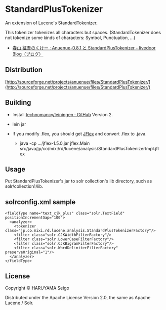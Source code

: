 # StandardPlusTokenizer

An extension of Lucene's StandardTokenizer.

This tokenizer tokenizes all characters but spaces.
(StandardTokenizer does not tokenize some kinds of characters: Symbol, Punctuation, ...)

* [春山 征吾のくけー : Anuenue-0.8.1 と StandardPlusTokenizer - livedoor Blog（ブログ）](http://haruyama.blog.jp/archives/51922530.html)

## Distribution

[http://sourceforge.net/projects/anuenue/files/StandardPlusTokenizer/](http://sourceforge.net/projects/anuenue/files/StandardPlusTokenizer/)

## Building

* Install [technomancy/leiningen · GitHub](https://github.com/technomancy/leiningen) Version 2.
* lein jar

* If you modify .flex, you should get [JFlex](http://jflex.de/) and convert .flex to .java.
  * java -cp .../jflex-1.5.0.jar jflex.Main src/java/jp/co/mixi/rd/lucene/analysis/StandardPlusTokenizerImpl.jflex

## Usage

Put StandardPlusTokenizer's jar to solr collection's lib directory, such as solr/collection1/lib.

## solrconfig.xml sample

    <fieldType name="text_cjk_plus" class="solr.TextField" positionIncrementGap="100">
      <analyzer>
        <tokenizer class="jp.co.mixi.rd.lucene.analysis.StandardPlusTokenizerFactory"/>
        <filter class="solr.CJKWidthFilterFactory"/>
        <filter class="solr.LowerCaseFilterFactory"/>
        <filter class="solr.CJKBigramFilterFactory"/>
        <filter class="solr.WordDelimiterFilterFactory" preserveOriginal="1"/>
      </analyzer>
    </fieldType>

## License

Copyright © HARUYAMA Seigo

Distributed under the Apache License Version 2.0, the same as Apache Lucene / Solr.
